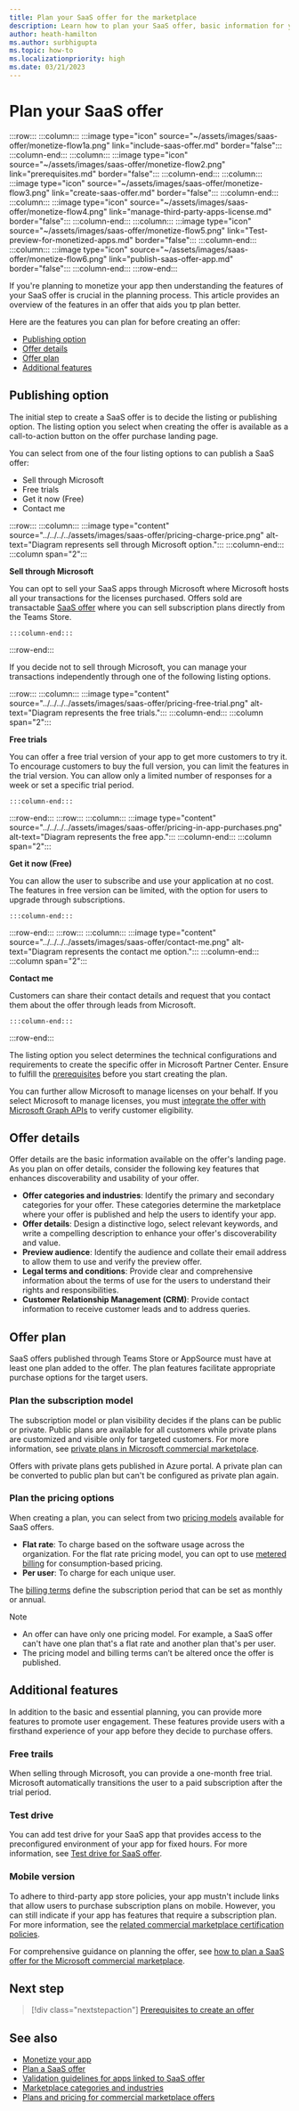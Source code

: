 ```yaml
---
title: Plan your SaaS offer for the marketplace
description: Learn how to plan your SaaS offer, basic information for your plan, and about the features and its functionalities.
author: heath-hamilton
ms.author: surbhigupta
ms.topic: how-to
ms.localizationpriority: high
ms.date: 03/21/2023
---
```


# Plan your SaaS offer

:::row:::
   :::column:::
      :::image type="icon" source="~/assets/images/saas-offer/monetize-flow1a.png" link="include-saas-offer.md" border="false":::
   :::column-end:::
   :::column:::
      :::image type="icon" source="~/assets/images/saas-offer/monetize-flow2.png" link="prerequisites.md" border="false":::
   :::column-end:::
   :::column:::
      :::image type="icon" source="~/assets/images/saas-offer/monetize-flow3.png" link="create-saas-offer.md" border="false":::
   :::column-end:::
   :::column:::
      :::image type="icon" source="~/assets/images/saas-offer/monetize-flow4.png" link="manage-third-party-apps-license.md" border="false":::
   :::column-end:::
   :::column:::
      :::image type="icon" source="~/assets/images/saas-offer/monetize-flow5.png" link="Test-preview-for-monetized-apps.md" border="false":::
   :::column-end:::
   :::column:::
      :::image type="icon" source="~/assets/images/saas-offer/monetize-flow6.png" link="publish-saas-offer-app.md" border="false":::
   :::column-end:::
:::row-end:::

If you're planning to monetize your app then understanding the features of your SaaS offer is crucial in the planning process. This article provides an overview of the features in an offer that aids you tp plan better.

Here are the features you can plan for before creating an offer:

* [Publishing option](#publishing-option)
* [Offer details](#offer-details)
* [Offer plan](#offer-plan)
* [Additional features](#additional-features)

## Publishing option

The initial step to create a SaaS offer is to decide the listing or publishing option. The listing option you select when creating the offer is available as a call-to-action button on the offer purchase landing page.

You can select from one of the four listing options to can publish a SaaS offer:

* Sell through Microsoft
* Free trials
* Get it now (Free)
* Contact me

:::row:::
    :::column:::
        :::image type="content" source="../../../../assets/images/saas-offer/pricing-charge-price.png" alt-text="Diagram represents sell through Microsoft option.":::
    :::column-end:::
    :::column span="2":::

**Sell through Microsoft**

You can opt to sell your SaaS apps through Microsoft where Microsoft hosts all your transactions for the licenses purchased. Offers sold are transactable [SaaS offer](~/concepts/deploy-and-publish/appsource/prepare/include-saas-offer.md) where you can sell subscription plans directly from the Teams Store.

    :::column-end:::
:::row-end:::

If you decide not to sell through Microsoft, you can manage your transactions independently through one of the following listing options.

:::row:::
    :::column:::
     :::image type="content" source="../../../../assets/images/saas-offer/pricing-free-trial.png" alt-text="Diagram represents the free trials.":::
    :::column-end:::
    :::column span="2":::

**Free trials**

You can offer a free trial version of your app to get more customers to try it. To encourage customers to buy the full version, you can limit the features in the trial version. You can allow only a limited number of responses for a week or set a specific trial period.

    :::column-end:::
:::row-end:::
:::row:::
    :::column:::
        :::image type="content" source="../../../../assets/images/saas-offer/pricing-in-app-purchases.png" alt-text="Diagram represents the free app.":::
    :::column-end:::
    :::column span="2":::

**Get it now (Free)**

You can allow the user to subscribe and use your application at no cost. The features in free version can be limited, with the option for users to upgrade through subscriptions.

    :::column-end:::
:::row-end:::
:::row:::
    :::column:::
        :::image type="content" source="../../../../assets/images/saas-offer/contact-me.png" alt-text="Diagram represents the contact me option.":::
    :::column-end:::
    :::column span="2":::

**Contact me**

Customers can share their contact details and request that you contact them about the offer through leads from Microsoft.

    :::column-end:::
:::row-end:::

The listing option you select determines the technical configurations and requirements to create the specific offer in Microsoft Partner Center. Ensure to fulfill the [prerequisites](prerequisites.md) before you start creating the plan.

You can further allow Microsoft to manage licenses on your behalf. If you select Microsoft to manage licenses, you must [integrate the offer with Microsoft Graph APIs](prerequisites.md#integrate-with-graph-usagerights-api) to verify customer eligibility.

## Offer details

Offer details are the basic information available on the offer's landing page. As you plan on offer details, consider the following key features that enhances discoverability and usability of your offer.

* **Offer categories and industries**: Identify the primary and secondary categories for your offer. These categories determine the marketplace where your offer is published and help the users to identify your app.
* **Offer details**: Design a distinctive logo, select relevant keywords, and write a compelling description to enhance your offer's discoverability and value.
* **Preview audience**: Identify the audience and collate their email address to allow them to use and verify the preview offer.
* **Legal terms and conditions**: Provide clear and comprehensive information about the terms of use for the users to understand their rights and responsibilities.
* **Customer Relationship Management (CRM)**: Provide contact information to receive customer leads and to address queries.

## Offer plan

SaaS offers published through Teams Store or AppSource must have at least one plan added to the offer. The plan features facilitate appropriate purchase options for the target users.

### Plan the subscription model

The subscription model or plan visibility decides if the plans can be public or private. Public plans are available for all customers while private plans are customized and visible only for targeted customers. For more information, see [private plans in Microsoft commercial marketplace](/partner-center/marketplace/private-plans?branch=main).

Offers with private plans gets published in Azure portal. A private plan can be converted to public plan but can't be configured as private plan again.

### Plan the pricing options

When creating a plan, you can select from two [pricing models](/partner-center/marketplace/plan-saas-offer?branch=main) available for SaaS offers.

* **Flat rate**: To charge based on the software usage across the organization. For the flat rate pricing model, you can opt to use [metered billing](/partner-center/marketplace/plans-pricing?branch=main) for consumption-based pricing.
* **Per user**: To charge for each unique user.

The [billing terms](/partner-center/marketplace/plan-saas-offer?branch=main) define the subscription period that can be set as monthly or annual.

> [!NOTE]
>
> * An offer can have only one pricing model. For example, a SaaS offer can't have one plan that's a flat rate and another plan that's per user.
> * The pricing model and billing terms can’t be altered once the offer is published.

## Additional features

In addition to the basic and essential planning, you can provide more features to promote user engagement. These features provide users with a firsthand experience of your app before they decide to purchase offers.

### Free trails

When selling through Microsoft, you can provide a one-month free trial. Microsoft automatically transitions the user to a paid subscription after the trial period.

### Test drive

You can add test drive for your SaaS app that provides access to the preconfigured environment of your app for fixed hours. For more information, see [Test drive for SaaS offer](/partner-center/marketplace/create-new-saas-offer).

### Mobile version

To adhere to third-party app store policies, your app mustn't include links that allow users to purchase subscription plans on mobile. However, you can still indicate if your app has features that require a subscription plan. For more information, see the [related commercial marketplace certification policies](/legal/marketplace/certification-policies).

For comprehensive guidance on planning the offer, see [how to plan a SaaS offer for the Microsoft commercial marketplace](/azure/marketplace/plan-saas-offer).

## Next step

> [!div class="nextstepaction"]
> [Prerequisites to create an offer](prerequisites.md)

## See also

* [Monetize your app](monetize-overview.md)
* [Plan a SaaS offer](/partner-center/marketplace/plan-saas-offer)
* [Validation guidelines for apps linked to SaaS offer](teams-store-validation-guidelines.md#apps-linked-to-saas-offer)
* [Marketplace categories and industries](/partner-center/marketplace/marketplace-categories-industries)
* [Plans and pricing for commercial marketplace offers](/partner-center/marketplace/plans-pricing)
